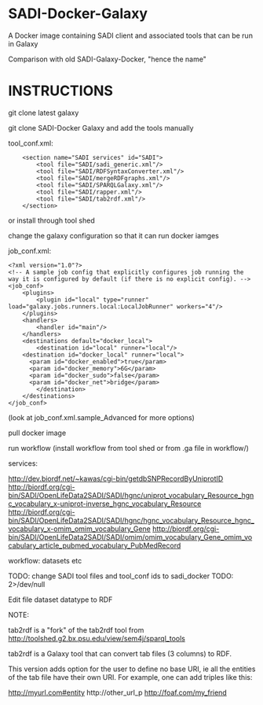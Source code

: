 # SADI-Docker-Galaxy
A Docker image containing SADI client and associated tools that can be run in Galaxy

Comparison with old SADI-Galaxy-Docker, "hence the name"



# INSTRUCTIONS

git clone latest galaxy

git clone SADI-Docker Galaxy and add the tools manually 

tool_conf.xml:

```
    <section name="SADI services" id="SADI">
		<tool file="SADI/sadi_generic.xml"/>
		<tool file="SADI/RDFSyntaxConverter.xml"/>
		<tool file="SADI/mergeRDFgraphs.xml"/>
		<tool file="SADI/SPARQLGalaxy.xml"/>
		<tool file="SADI/rapper.xml"/>
		<tool file="SADI/tab2rdf.xml"/>
    </section>
```
or install through tool shed

change the galaxy configuration so that it can run docker iamges

job_conf.xml:

```
<?xml version="1.0"?>
<!-- A sample job config that explicitly configures job running the way it is configured by default (if there is no explicit config). -->
<job_conf>
    <plugins>
        <plugin id="local" type="runner" load="galaxy.jobs.runners.local:LocalJobRunner" workers="4"/>
    </plugins>
    <handlers>
        <handler id="main"/>
    </handlers>
    <destinations default="docker_local">
        <destination id="local" runner="local"/>
	<destination id="docker_local" runner="local">
	  <param id="docker_enabled">true</param>
	  <param id="docker_memory">6G</param>
	  <param id="docker_sudo">false</param>
	  <param id="docker_net">bridge</param>
        </destination>
    </destinations>
</job_conf>

```

(look at job_conf.xml.sample_Advanced for more options)

pull docker image

run workflow (install workflow from tool shed or from .ga file in workflow/)

services:

http://dev.biordf.net/~kawas/cgi-bin/getdbSNPRecordByUniprotID
http://biordf.org/cgi-bin/SADI/OpenLifeData2SADI/SADI/hgnc/uniprot_vocabulary_Resource_hgnc_vocabulary_x-uniprot-inverse_hgnc_vocabulary_Resource
http://biordf.org/cgi-bin/SADI/OpenLifeData2SADI/SADI/hgnc/hgnc_vocabulary_Resource_hgnc_vocabulary_x-omim_omim_vocabulary_Gene
http://biordf.org/cgi-bin/SADI/OpenLifeData2SADI/SADI/omim/omim_vocabulary_Gene_omim_vocabulary_article_pubmed_vocabulary_PubMedRecord

workflow: datasets etc

TODO: change SADI tool files and tool_conf ids to sadi_docker
TODO: 2>/dev/null

Edit file dataset datatype to RDF

NOTE: 

tab2rdf is a "fork" of the tab2rdf tool from http://toolshed.g2.bx.psu.edu/view/sem4j/sparql_tools 

tab2rdf is a Galaxy tool that can convert tab files (3 columns) to RDF.

This version adds option for the user to define no base URI, ie all the entities of the tab file have their own URI. For example, one can add triples like this:

http://myurl.com#entity http://other_url_p http://foaf.com/my_friend









